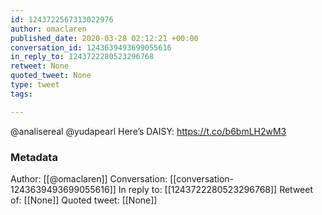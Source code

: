 ```yaml
---
id: 1243722567313022976
author: omaclaren
published_date: 2020-03-28 02:12:21 +00:00
conversation_id: 1243639493699055616
in_reply_to: 1243722280523296768
retweet: None
quoted_tweet: None
type: tweet
tags:

---
```


@analisereal @yudapearl Here’s DAISY: https://t.co/b6bmLH2wM3

### Metadata

Author: [[@omaclaren]]
Conversation: [[conversation-1243639493699055616]]
In reply to: [[1243722280523296768]]
Retweet of: [[None]]
Quoted tweet: [[None]]
